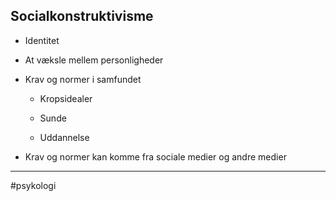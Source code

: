 ## Socialkonstruktivisme

- Identitet

- At væksle mellem personligheder

- Krav og normer i samfundet

	 - Kropsidealer

	 - Sunde

	 - Uddannelse

- Krav og normer kan komme fra sociale medier og andre medier

---

#psykologi 